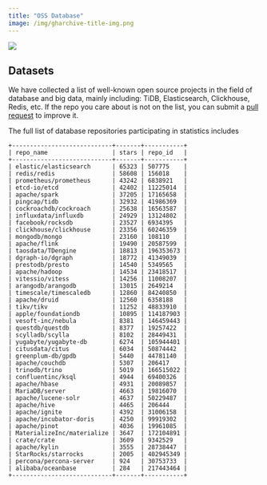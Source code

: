 ```yaml
---
title: "OSS Database"
image: /img/gharchive-title-img.png
---
```


![](/img/gharchive-title-img.png)

## Datasets

We have collected a list of well-known open source projects in the field of database and big data, mainly including: TiDB, Elasticsearch, Clickhouse, Redis, etc. If the repo you care about is not on the list, you can submit a [pull request](https://github.com/hooopo/gharchive/blob/main/meta/repos/db_repos.yml) to improve it.

The full list of database repositories participating in statistics includes

```
+----------------------------+-------+-----------+
| repo_name                  | stars | repo_id   |
+----------------------------+-------+-----------+
| elastic/elasticsearch      | 65323 | 507775    |
| redis/redis                | 58608 | 156018    |
| prometheus/prometheus      | 43242 | 6838921   |
| etcd-io/etcd               | 42402 | 11225014  |
| apache/spark               | 37205 | 17165658  |
| pingcap/tidb               | 32932 | 41986369  |
| cockroachdb/cockroach      | 25638 | 16563587  |
| influxdata/influxdb        | 24929 | 13124802  |
| facebook/rocksdb           | 23527 | 6934395   |
| clickhouse/clickhouse      | 23356 | 60246359  |
| mongodb/mongo              | 23160 | 108110    |
| apache/flink               | 19490 | 20587599  |
| taosdata/TDengine          | 18813 | 196353673 |
| dgraph-io/dgraph           | 18772 | 41349039  |
| prestodb/presto            | 14540 | 5349565   |
| apache/hadoop              | 14534 | 23418517  |
| vitessio/vitess            | 14256 | 11008207  |
| arangodb/arangodb          | 13015 | 2649214   |
| timescale/timescaledb      | 12860 | 84240850  |
| apache/druid               | 12560 | 6358188   |
| tikv/tikv                  | 11252 | 48833910  |
| apple/foundationdb         | 10895 | 114187903 |
| vesoft-inc/nebula          | 8381  | 146459443 |
| questdb/questdb            | 8377  | 19257422  |
| scylladb/scylla            | 8102  | 28449431  |
| yugabyte/yugabyte-db       | 6274  | 105944401 |
| citusdata/citus            | 6034  | 50874442  |
| greenplum-db/gpdb          | 5440  | 44781140  |
| apache/couchdb             | 5307  | 206417    |
| trinodb/trino              | 5019  | 166515022 |
| confluentinc/ksql          | 4944  | 69400326  |
| apache/hbase               | 4931  | 20089857  |
| MariaDB/server             | 4663  | 19816070  |
| apache/lucene-solr         | 4637  | 50229487  |
| apache/hive                | 4465  | 206444    |
| apache/ignite              | 4392  | 31006158  |
| apache/incubator-doris     | 4250  | 99919302  |
| apache/pinot               | 4036  | 19961085  |
| MaterializeInc/materialize | 3647  | 172104891 |
| crate/crate                | 3609  | 9342529   |
| apache/kylin               | 3555  | 28738447  |
| StarRocks/starrocks        | 2005  | 402945349 |
| percona/percona-server     | 924   | 30753733  |
| alibaba/oceanbase          | 284   | 217443464 |
+----------------------------+-------+-----------+
```

